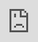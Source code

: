 ```yaml
---
title: Battle of the Bands
layout: post
date: 2020-07-20
description: Behind the scenes at Battle of the Bands at WWU.
image: botb/3S1A2916.JPG
categories: ["Audio Engineering"]
---
```


Each year, the Associated Students of Walla Walla University (ASWWU) puts on an event called Battle of the Bands. A group of student-led bands perform on stage and battle against each other, as one of the largest campus events of the year. Many hours of work are put into this event, by musicians, sound technicians, and event planners. Here, some of the behind the scenes efforts put on by the sound team to make this event happen will be discussed.

## Preperation

As with any event, I believe preperation is one of the most important. As the senior sound technician running front of house, I needed a way to make sure all crew members were on the same page. After auditions were completed and bands were chosen, I created a technical guide with specific information for all crew members. It consisted of a master patchlist, individual patchlists for each band, band members/order, and signal paths. This guide was printed out and given to all crew members. In past years, this information wasn't as readily accessible or in a state of change, and I wanted it to be a little more concrete. This guide can be seen [here](/img/botb/BOTB_2020.pdf).

## Front of House

Front of house was run by a "salvage" Yamaha M7CL. This board was replaced by a Yamaha CL5 at the University Church, after it began randomly freezing during events. Some of the other techs thought it was caused by the internal word clock, but I'm not convinced there was any way to prove this. I don't think it happened often enough to test. An external word clock was used, and the board ran great. As a contingency, we used a MixWizard 16:2 between the M7CL and the amps, just in case we did lose control of the M7CL, this gave a way to mute audio or play canned music while the board got restarted.

<img class="card-img" src="/img/botb/EOR_4453.JPG" alt="">

Matrices were set up for the different sets of speakers. These consisted of a main LR send, a mono sub send, and a send for the seperate DJ stage. We opted for a second "sub-stage" for the DJ, as opposed to previous years sharing the same stage as the bands. The people at the gym had doubled their stock of stage pieces, which allowed us to set up a larger stage and the smaller DJ stage. We chose to add an additional set of speakers and subwoofers at the DJ stage, to help fill out the immediate area. These were only turned on during DJ sets between bands, as the stage was being set up for the next band.

Physically, FOH was slightly elevated using some "table extensions" (some pipe with a screw on the legs), and some plywood sheets on some cinder blocks. Last year, FOH was not elevated above the floor, and I think the effort figuring this out this year was worth it. Left of the console we had a laptop for monitoring the amps. To the right of the console, I had my laptop running a demo of SMAART v8, and an iPad to play Spotify. Finally, we had the auxiliary MixWizard.

My one complaint about the M7CL was the iPad support. The app was not responsive at all, and it's very possible this was due to a poor wi-fi connection, but it was just unusable. Especially comparing it with the iPad support for the CL5, I ended up using it to set a few levels during sound check and that was that.

## Speakers

Most of the speakers, amps, and trussing were hired in. Campus Sound has a great relationship with a local rental company, who gives us a great deal on these systems.  

<img class="card-img" src="/img/botb/EOR_4413.JPG" alt="">



This year, we got 8 JBL VerTec VT4887A mains and 8 JBL VerTec VT4880 subwoofers. Our rental contact was planning on bringing the VT4880's, but we had requested a VRX system due to budgetary concerns. We were all very surprised when we helped unload the VerTec system.

In addition to the VerTec system, we used two of Campus Sound's QSC K12's as front fills. The DJ stage used some Mackie towers and our new JBL PRX818XLF subwoofers.

Other than me forgetting to save the front-fill mixes in one of the band's scenes, this system worked amazingly.

## Monitors

Monitors were run on an Allen & Heath SQ-7 with a set of eight Shure PSM300 wireless in-ears. Between bands, the monitor crew sanitized the in-ears so the muscians that didn't have their own in-ears could share with the other musicians. We ended up running these all in mono, mainly due to the number of busses available in the board.

The SQ-7 was connected to the input channels through a plain y-split shared with the M7CL at FOH. We ended up needing to drop some of the drum channels from the monitor board to make room for two audience mics

<img class="card-img" src="/img/botb/EOR_4420.JPG" alt="">

An advantage to using the SQ-7 was the multi-track recording we gained. When we got the SQ-7, we also got a 500 GB USB SSD for multi-track recording. The SQ-7 limits you to 16 channels when recording directly to a USB drive, but if you connect it to a computer, you can record all 32 tracks. After some fiddling, I got Waves Tracks Live working on a Dell XPS 13, recording to the USB SSD. One band wanted a recording of their original song, and this is how we got them a copy. 

<div style='position:relative; padding-bottom:calc(70.80% + 44px)'><iframe src='https://gfycat.com/ifr/glumgrandiosehochstettersfrog' frameborder='0' scrolling='no' width='100%' height='100%' style='position:absolute;top:0;left:0;' allowfullscreen></iframe></div>

<iframe src='https://gfycat.com/ifr/glumgrandiosehochstettersfrog' frameborder='0' scrolling='no' width='100%' height='100%' style='position:absolute;top:0;left:0;' allowfullscreen></iframe>

